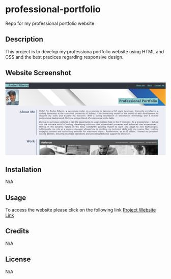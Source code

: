 # professional-portfolio
Repo for my professional portfolio website

## Description

This project is to develop my professiona portfolio website using HTML and CSS and the best pracices regarding responsive design.

## Website Screenshot
![Website Screenshot](https://github.com/andrei-ribeiro-wenceslau/professional-portfolio/blob/main/assets/images/professional-portfolio-website-screenshot.png "Website Screenshot")

## Installation

N/A

## Usage

To access the website please click on the following link [Project Website Link](https://andrei-ribeiro-wenceslau.github.io/module-1-challenge/)

## Credits

N/A

## License

N/A
